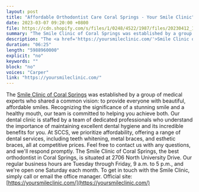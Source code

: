 ```yaml
---
layout: post
title: "Affordable Orthodontist Care Coral Springs - Your Smile Clinic"
date: 2023-03-07 09:20:00 +0800
file: https://cdn.shopify.com/s/files/1/0248/4522/1987/files/20230412_1.mp3?v=1681261621
summary: "The Smile Clinic of Coral Springs was established by a group of medical experts who shared a common vision: to provide everyone with beautiful, affordable smiles. Recognizing the significance of a stunning smile and a healthy mouth, our team is committed to helping you achieve both. Our dental clinic is staffed by a team of dedicated professionals who understand the importance of maintaining excellent dental hygiene and its incredible benefits for you. At SCCS, we prioritize affordability, offering a range of dental services, including teeth whitening, metal braces, and esthetic braces, all at competitive prices. Feel free to contact us with any questions, and we'll respond promptly. The Smile Clinic of Coral Springs, the best orthodontist in Coral Springs, is situated at 2706 North University Drive. Our regular business hours are Tuesday through Friday, 9 a.m. to 5 p.m., and we're open one Saturday each month. To get in touch with the Smile Clinic, simply call or email the office manager."
description: "The <a href='https://yoursmileclinic.com/'>Smile Clinic of Coral Springs</a> was established by a group of medical experts who shared a common vision: to provide everyone with beautiful, affordable smiles. Recognizing the significance of a stunning smile and a healthy mouth, our team is committed to helping you achieve both. Our dental clinic is staffed by a team of dedicated professionals who understand the importance of maintaining excellent dental hygiene and its incredible benefits for you. At SCCS, we prioritize affordability, offering a range of dental services, including teeth whitening, metal braces, and esthetic braces, all at competitive prices. Feel free to contact us with any questions, and we'll respond promptly. The Smile Clinic of Coral Springs, the best orthodontist in Coral Springs, is situated at 2706 North University Drive. Our regular business hours are Tuesday through Friday, 9 a.m. to 5 p.m., and we're open one Saturday each month. To get in touch with the Smile Clinic, simply call or email the office manager.Official site:<a href='https://yoursmileclinic.com/'>https://yoursmileclinic.com/</a> "
duration: "06:25"
length: "5988960000"
explicit: "no"
keywords: ""
block: "no"
voices: "Carper"
link: "https://yoursmileclinic.com/"
---
```


The [Smile Clinic of Coral Springs](https://yoursmileclinic.com/) was established by a group of medical experts who shared a common vision: to provide everyone with beautiful, affordable smiles. Recognizing the significance of a stunning smile and a healthy mouth, our team is committed to helping you achieve both. Our dental clinic is staffed by a team of dedicated professionals who understand the importance of maintaining excellent dental hygiene and its incredible benefits for you. At SCCS, we prioritize affordability, offering a range of dental services, including teeth whitening, metal braces, and esthetic braces, all at competitive prices. Feel free to contact us with any questions, and we'll respond promptly. The Smile Clinic of Coral Springs, the best orthodontist in Coral Springs, is situated at 2706 North University Drive. Our regular business hours are Tuesday through Friday, 9 a.m. to 5 p.m., and we're open one Saturday each month. To get in touch with the Smile Clinic, simply call or email the office manager. Official site:[https://yoursmileclinic.com/](https://yoursmileclinic.com/)
